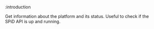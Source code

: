 :introduction

Get information about the platform and its status. Useful to check if the SPiD
API is up and running.
